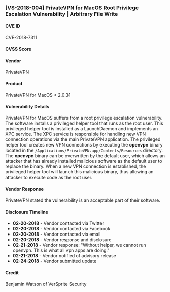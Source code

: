### [VS-2018-004] PrivateVPN for MacOS Root Privilege Escalation Vulnerability | Arbitrary File Write		
  		  
#### CVE ID		
CVE-2018-7311		
		
#### CVSS Score		
		
#### Vendor		
PrivateVPN 		
		
#### Product		
PrivateVPN for MacOS < 2.0.31		
		
#### Vulnerability Details		
PrivateVPN for MacOS suffers from a root privilege escalation vulnerability.  The software installs a privileged helper tool that runs as the root user.  This privileged helper tool is installed as a LaunchDaemon and implements an XPC service. The XPC service is responsible for handling new VPN connection operations via the main PrivateVPN application. The privileged helper tool creates new VPN connections by executing the **openvpn** binary located in the `/Applications/PrivateVPN.app/Contents/Resources` directory.  The **openvpn** binary can be overwritten by the default user, which allows an attacker that has already installed malicious software as the default user to replace the binary.  When a new VPN connection is established, the privileged helper tool will launch this malicious binary, thus allowing an attacker to execute code as the root user.		
 		
#### Vendor Response		
PrivateVPN stated the vulnerability is an acceptable part of their software. 
  		
#### Disclosure Timeline		
 		
* **02-20-2018** - Vendor contacted via Twitter		
* **02-20-2018** - Vendor contacted via Facebook		
* **02-20-2018** - Vendor contacted via email 		
* **02-20-2018** - Vendor response and disclosure		
* **02-21-2018** - Vendor response: "Without helper, we cannot run openvpn. This is what all vpn apps are doing."
* **02-21-2018** - Vendor notified of advisory release	
* **02-24-2018** - Vendor submitted update
 		
#### Credit		
Benjamin Watson of VerSprite Security
